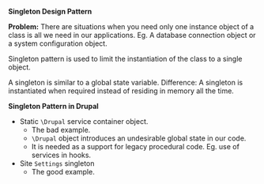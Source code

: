 **Singleton Design Pattern**

**Problem:** There are situations when you need only one instance object of a class is all we need in our applications.
Eg. A database connection object or a system configuration object.

Singleton pattern is used to limit the instantiation of the class to a single object.

A singleton is similar to a global state variable.
Difference: A singleton is instantiated when required instead of residing in memory all the time.

**Singleton Pattern in Drupal**
- Static `\Drupal` service container object.
  - The bad example.
  - `\Drupal` object introduces an undesirable global state in our code.
  - It is needed as a support for legacy procedural code. Eg. use of services in hooks.
- Site `Settings` singleton
  - The good example.
